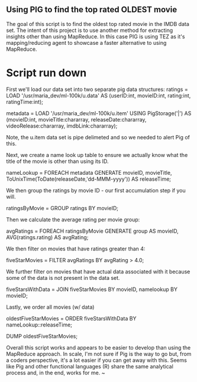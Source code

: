 ## Using PIG to find the top rated OLDEST movie

The goal of this script is to find the oldest top rated movie in the IMDB data set. The intent of this project is to use another method
for extracting insights other than using MapReduce. In this case PIG is using TEZ as it's mapping/reducing agent to showcase a faster 
alternative to using MapReduce. 

# Script run down

First we'll load our data set into two separate pig data structures: 
ratings = LOAD '/usr/maria_dev/ml-100k/u.data' AS (userID:int, movieID:int, rating:int, ratingTime:int);

metadata = LOAD '/usr/maria_dev/ml-100k/u.item' USING PigStorage('|')
  AS (movieID:int, movieTitle:chararray, releaseDate:chararray, videoRelease:chararray, imdbLink:chararray);

Note, the u.item data set is pipe delimeted and so we needed to alert Pig of this.

Next, we create a name look up table to ensure we actually know what the title of the movie is other than using its ID. 

nameLookup = FOREACH metadata GENERATE movieID, movieTitle, ToUnixTime(ToDate(releaseDate,'dd-MMM-yyyy')) AS releaseTime;

We then group the ratings by movie ID - our first accumulation step if you will. 

ratingsByMovie = GROUP ratings BY movieID;

Then we calculate the average rating per movie group: 

avgRatings = FOREACH ratingsByMovie GENERATE group AS movieID, AVG(ratings.rating) AS avgRating;

We then filter on movies that have ratings greater than 4:

fiveStarMovies = FILTER avgRatings BY avgRating > 4.0;

We further filter on movies that have actual data associated with it because some of the data is not present in the data set. 

fiveStarsWithData = JOIN fiveStarMovies BY movieID, namelookup BY movieID;

Lastly, we order all movies (w/ data) 

oldestFiveStarMovies = ORDER fiveStarsWithData BY nameLookup::releaseTime;

DUMP oldestFiveStarMovies;

Overall this script works and appears to be easier to develop than using the MapReduce approach. In scale, I'm not sure if Pig is the way
to go but, from a coders perspective, it's a lot easier if you can get away with this. Seems like Pig and other functional languages (R)
share the same analytical process and, in the end, works for me. 
~

